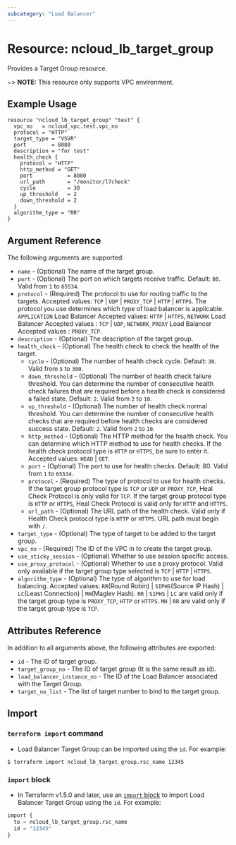 ```yaml
---
subcategory: "Load Balancer"
---
```



# Resource: ncloud_lb_target_group

Provides a Target Group resource.

~> **NOTE:** This resource only supports VPC environment.

## Example Usage
```hcl
resource "ncloud_lb_target_group" "test" {
  vpc_no   = ncloud_vpc.test.vpc_no
  protocol = "HTTP"
  target_type = "VSVR"
  port        = 8080
  description = "for test"
  health_check {
    protocol = "HTTP"
    http_method = "GET"
    port           = 8080
    url_path       = "/monitor/l7check"
    cycle          = 30
    up_threshold   = 2
    down_threshold = 2
  }
  algorithm_type = "RR"
}
```

## Argument Reference

The following arguments are supported:

* `name` - (Optional) The name of the target group.
* `port` - (Optional) The port on which targets receive traffic. Default: `80`. Valid from `1` to `65534`.
* `protocol` - (Required) The protocol to use for routing traffic to the targets. Accepted values: `TCP` | `UDP` | `PROXY_TCP` | `HTTP` | `HTTPS`. The protocol you use determines which type of load balancer is applicable. `APPLICATION` Load Balancer Accepted values: `HTTP` | `HTTPS`, `NETWORK` Load Balancer Accepted values : `TCP` | `UDP`, `NETWORK_PROXY` Load Balancer Accepted values : `PROXY_TCP`.
* `description` - (Optional) The description of the target group.
* `health_check` - (Optional) The health check to check the health of the target.
    * `cycle` - (Optional) The number of health check cycle. Default: `30`. Valid from `5` to `300`.
    * `down_threshold` - (Optional) The number of health check failure threshold. You can determine the number of consecutive health check failures that are required before a health check is considered a failed state. Default: `2`. Valid from `2` to `10`.
    * `up_threshold` - (Optional) The number of health check normal threshold. You can determine the number of consecutive health checks that are required before health checks are considered success state. Default: `2`.  Valid from `2` to `10`.
    * `http_method` - (Optional) The HTTP method for the health check. You can determine which HTTP method to use for health checks. If the health check protocol type is `HTTP` or `HTTPS`, be sure to enter it. Accepted values: `HEAD` | `GET`.
    * `port` - (Optional) The port to use for health checks. Default: 80. Valid from `1` to `65534`.
    * `protocol` - (Required) The type of protocol to use for health checks. If the target group protocol type is `TCP` or `UDP` or `PROXY_TCP`, Heal Check Protocol is only valid for `TCP`. If the target group protocol type is `HTTP` or `HTTPS`, Heal Check Protocol is valid only for `HTTP` and `HTTPS`.
    * `url_path` - (Optional) The URL path of the health check. Valid only if Health Check protocol type is `HTTP` or `HTTPS`. URL path must begin with `/`.
* `target_type` - (Optional) The type of target to be added to the target group.
* `vpc_no` - (Required) The ID of the VPC in to create the target group.
* `use_sticky_session` - (Optional) Whether to use session specific access. 
* `use_proxy_protocol` - (Optional) Whether to use a proxy protocol. Valid only available if the target group type selected is `TCP` | `HTTP` | `HTTPS`.
* `algorithm_type` - (Optional) The type of algorithm to use for load balancing. Accepted values: `RR`(Round Robin) | `SIPHS`(Source IP Hash) | `LC`(Least Connection) | `MH`(Maglev Hash). `RR` | `SIPHS` | `LC` are valid only if the target group type is `PROXY_TCP`, `HTTP` or `HTTPS`. `MH` | `RR` are valid only if the target group type is `TCP`.

## Attributes Reference

In addition to all arguments above, the following attributes are exported:

* `id` - The ID of target group.
* `target_group_no` - The ID of target group (It is the same result as id).
* `load_balancer_instance_no` - The ID of the Load Balancer associated with the Target Group.
* `target_no_list` - The list of target number to bind to the target group.

## Import

### `terraform import` command

* Load Balancer Target Group can be imported using the `id`. For example:

```console
$ terraform import ncloud_lb_target_group.rsc_name 12345
```

### `import` block

* In Terraform v1.5.0 and later, use an [`import` block](https://developer.hashicorp.com/terraform/language/import) to import Load Balancer Target Group using the `id`. For example:

```terraform
import {
  to = ncloud_lb_target_group.rsc_name
  id = "12345"
}
```

